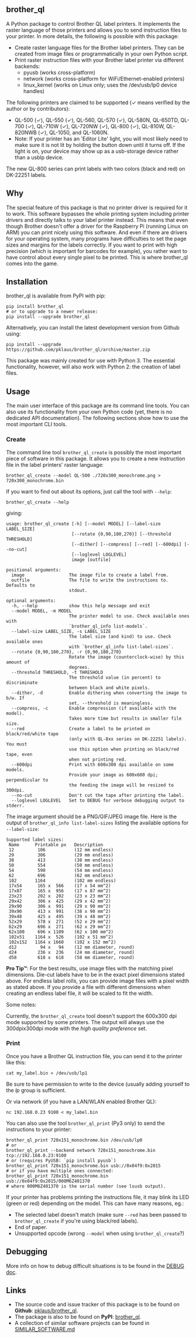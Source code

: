 ## brother\_ql

A Python package to control Brother QL label printers.
It implements the raster language of those printers and allows you to send instruction files to your printer.
In more details, the following is possible with this package:

* Create raster language files for the Brother label printers.
  They can be created from image files or programmatically in your own Python script.
* Print raster instruction files with your Brother label printer via different backends:
    * pyusb (works cross-platform)
    * network (works cross-platform for WiFi/Ethernet-enabled printers)
    * linux\_kernel (works on Linux only; uses the /dev/usb/lp0 device handles)

The following printers are claimed to be supported (✓ means verified by the author or by contributors):

* QL-500 (✓), QL-550 (✓), QL-560, QL-570 (✓), QL-580N, QL-650TD, QL-700 (✓), QL-710W (✓), QL-720NW (✓), QL-800 (✓), QL-810W, QL-820NWB (✓), QL-1050, and QL-1060N.
* Note: If your printer has an 'Editor Lite' light, you will most likely need to make sure it is not lit by holding the button down until it turns off.
  If the light is on, your device may show up as a usb-storage device rather than a usblp device.

The new QL-800 series can print labels with two colors (black and red) on DK-22251 labels.

## Why

The special feature of this package is that no printer driver is required for it to work.
This software bypasses the whole printing system including printer drivers and directly
talks to your label printer instead. This means that even though Brother doesn't offer
a driver for the Raspberry Pi (running Linux on ARM) you can print nicely using this software.
And even if there are drivers for your operating system, many programs have difficulties to set
the page sizes and margins for the labels correctly. If you want to print with high precision
(which is important for barcodes for example), you rather want to have control about every
single pixel to be printed. This is where brother\_ql comes into the game.

## Installation

brother\_ql is available from PyPI with pip:

    pip install brother_ql
    # or to upgrade to a newer release:
    pip install --upgrade brother_ql

Alternatively, you can install the latest development version from Github using:

    pip install --upgrade https://github.com/pklaus/brother_ql/archive/master.zip

This package was mainly created for use with Python 3. The essential functionality, however, will also work with Python 2: the creation of label files.

## Usage

The main user interface of this package are its command line tools.
You can also use its functionality from your own Python code (yet, there is no dedicated API documentation).
The following sections show how to use the most important CLI tools.

### Create

The command line tool `brother_ql_create` is possibly the most important piece of software in this package.
It allows you to create a new instruction file in the label printers' raster language:

    brother_ql_create --model QL-500 ./720x300_monochrome.png > 720x300_monochrome.bin

If you want to find out about its options, just call the tool with `--help`:

    brother_ql_create --help

giving:

    usage: brother_ql_create [-h] [--model MODEL] [--label-size LABEL_SIZE]
                             [--rotate {0,90,180,270}] [--threshold THRESHOLD]
                             [--dither] [--compress] [--red] [--600dpi] [--no-cut]
                             [--loglevel LOGLEVEL]
                             image [outfile]
    
    positional arguments:
      image                 The image file to create a label from.
      outfile               The file to write the instructions to. Defaults to
                            stdout.
    
    optional arguments:
      -h, --help            show this help message and exit
      --model MODEL, -m MODEL
                            The printer model to use. Check available ones with
                            `brother_ql_info list-models`.
      --label-size LABEL_SIZE, -s LABEL_SIZE
                            The label size (and kind) to use. Check available ones
                            with `brother_ql_info list-label-sizes`.
      --rotate {0,90,180,270}, -r {0,90,180,270}
                            Rotate the image (counterclock-wise) by this amount of
                            degrees.
      --threshold THRESHOLD, -t THRESHOLD
                            The threshold value (in percent) to discriminate
                            between black and white pixels.
      --dither, -d          Enable dithering when converting the image to b/w. If
                            set, --threshold is meaningless.
      --compress, -c        Enable compression (if available with the model).
                            Takes more time but results in smaller file size.
      --red                 Create a label to be printed on black/red/white tape
                            (only with QL-8xx series on DK-22251 labels). You must
                            use this option when printing on black/red tape, even
                            when not printing red.
      --600dpi              Print with 600x300 dpi available on some models.
                            Provide your image as 600x600 dpi; perpendicular to
                            the feeding the image will be resized to 300dpi.
      --no-cut              Don't cut the tape after printing the label.
      --loglevel LOGLEVEL   Set to DEBUG for verbose debugging output to stderr.

The image argument should be a PNG/GIF/JPEG image file.
Here is the output of `brother_ql_info list-label-sizes` listing the available options for `--label-size`:

    Supported label sizes:
     Name      Printable px   Description
     12         106           (12 mm endless)
     29         306           (29 mm endless)
     38         413           (38 mm endless)
     50         554           (50 mm endless)
     54         590           (54 mm endless)
     62         696           (62 mm endless)
     102       1164           (102 mm endless)
     17x54      165 x  566    (17 x 54 mm^2)
     17x87      165 x  956    (17 x 87 mm^2)
     23x23      202 x  202    (23 x 23 mm^2)
     29x42      306 x  425    (29 x 42 mm^2)
     29x90      306 x  991    (29 x 90 mm^2)
     39x90      413 x  991    (38 x 90 mm^2)
     39x48      425 x  495    (39 x 48 mm^2)
     52x29      578 x  271    (52 x 29 mm^2)
     62x29      696 x  271    (62 x 29 mm^2)
     62x100     696 x 1109    (62 x 100 mm^2)
     102x51    1164 x  526    (102 x 51 mm^2)
     102x152   1164 x 1660    (102 x 152 mm^2)
     d12         94 x   94    (12 mm diameter, round)
     d24        236 x  236    (24 mm diameter, round)
     d58        618 x  618    (58 mm diameter, round)

**Pro Tip™**:
For the best results, use image files with the matching pixel dimensions. Die-cut labels have to be in the exact pixel dimensions stated above. For endless label rolls, you can provide image files with a pixel width as stated above. If you provide a file with different dimensions when creating an endless label file, it will be scaled to fit the width.

Some notes:

Currently, the `brother_ql_create` tool doesn't support the 600x300 dpi mode supported by some printers.
The output will always use the 300dpix300dpi mode with the *high quality preference* set.

### Print

Once you have a Brother QL instruction file, you can send it to the printer like this:

    cat my_label.bin > /dev/usb/lp1

Be sure to have permission to write to the device (usually adding yourself to the *lp* group is sufficient.

Or via network (if you have a LAN/WLAN enabled Brother QL):

    nc 192.168.0.23 9100 < my_label.bin

You can also use the tool `brother_ql_print` (Py3 only) to send the instructions to your printer:

    brother_ql_print 720x151_monochrome.bin /dev/usb/lp0
    # or
    brother_ql_print --backend network 720x151_monochrome.bin tcp://192.168.0.23:9100
    # or (requires PyUSB: `pip install pyusb`)
    brother_ql_print 720x151_monochrome.bin usb://0x04f9:0x2015
    # or if you have multiple ones connected:
    brother_ql_print 720x151_monochrome.bin usb://0x04f9:0x2015/000M6Z401370
    # where 000M6Z401370 is the serial number (see lsusb output).

If your printer has problems printing the instructions file, it may blink its LED (green or red) depending on the model. This can have many reasons, eg.:

* The selected label doesn't match (make sure `--red` has been passed to `brother_ql_create` if you're using black/red labels).
* End of paper.
* Unsupported opcode (wrong `--model` when using `brother_ql_create`?)

## Debugging

More info on how to debug difficult situations is to be found in the [DEBUG doc](https://github.com/pklaus/brother_ql/blob/master/DEBUG.md).

## Links

* The source code and issue tracker of this package is to be found on **Github**: [pklaus/brother\_ql](https://github.com/pklaus/brother_ql).
* The package is also to be found on **PyPI**: [brother\_ql](https://pypi.python.org/pypi/brother_ql).
* A collection of similar software projects can be found in [SIMILAR\_SOFTWARE.md](https://github.com/pklaus/brother_ql/blob/master/SIMILAR_SOFTWARE.md)
